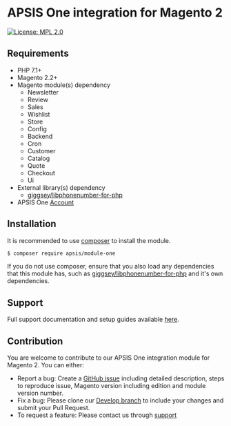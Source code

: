 APSIS One integration for Magento 2
 ======
 
[![License: MPL 2.0](https://img.shields.io/badge/License-MPL%202.0-brightgreen.svg)](LICENSE)

## Requirements

- PHP 7.1+
- Magento 2.2+
- Magento module(s) dependency 
    - Newsletter
    - Review
    - Sales
    - Wishlist
    - Store
    - Config
    - Backend
    - Cron
    - Customer
    - Catalog
    - Quote
    - Checkout
    - Ui
- External library(s) dependency
    - [giggsey/libphonenumber-for-php](https://github.com/giggsey/libphonenumber-for-php)
- APSIS One [Account](https://www.apsis.com/about-us/request-tour)

## Installation

It is recommended to use [composer](https://getcomposer.org) to install the module.
```bash
$ composer require apsis/module-one
```
If you do not use composer, ensure that you also load any dependencies that this module has, such as [giggsey/libphonenumber-for-php](https://github.com/giggsey/libphonenumber-for-php) and it's own dependencies.

## Support

Full support documentation and setup guides available [here](https://knowledge.apsis.com/hc/en-us/articles/360012942780-Magento).

## Contribution

You are welcome to contribute to our APSIS One integration module for Magento 2. You can either:
- Report a bug: Create a [GitHub issue](https://github.com/ApsisInternational/module-one/issues/new) including detailed description, steps to reproduce issue, Magento version including edition and module version number.
- Fix a bug: Please clone our [Develop branch](https://github.com/ApsisInternational/module-one/tree/develop) to include your changes and submit your Pull Request.
- To request a feature: Please contact us through [support](https://www.apsis.com/services/support)